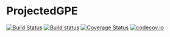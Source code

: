 # ProjectedGPE

[![Build Status](https://travis-ci.org/AshtonSBradley/ProjectedGPE.jl.svg?branch=master)](https://travis-ci.org/AshtonSBradley/ProjectedGPE.jl)
[![Build status](https://ci.appveyor.com/api/projects/status/wbkxvh42wk4xf3j3?svg=true)](https://ci.appveyor.com/project/AshtonSBradley/projectedgpe-jl)
[![Coverage Status](https://coveralls.io/repos/AshtonSBradley/ProjectedGPE.jl/badge.svg?branch=master&service=github)](https://coveralls.io/github/AshtonSBradley/ProjectedGPE.jl?branch=master)
[![codecov.io](http://codecov.io/github/AshtonSBradley/ProjectedGPE.jl/coverage.svg?branch=master)](http://codecov.io/github/AshtonSBradley/ProjectedGPE.jl?branch=master)
